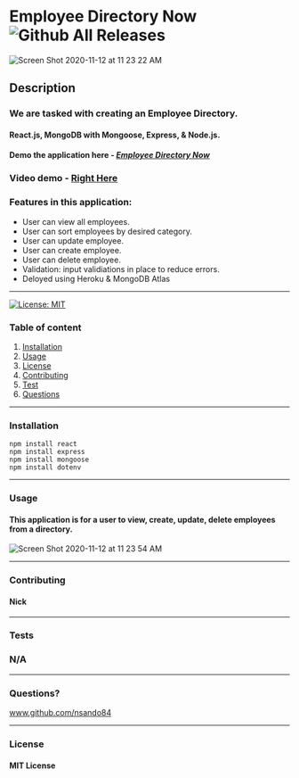 # **Employee Directory Now**   ![Github All Releases](https://img.shields.io/github/contributors/nsando84/Employee-Directory-Now)   

![Screen Shot 2020-11-12 at 11 23 22 AM](https://user-images.githubusercontent.com/67135603/98986377-aafad300-24d9-11eb-8a73-aed4c493e2bb.png)








  ## **Description**

  

  ### We are tasked with creating an Employee Directory.
  
  #### React.js, MongoDB with Mongoose, Express, & Node.js.

 #### Demo the application here - [***Employee Directory Now***](https://employee-now.herokuapp.com/)
 
 ### Video demo - [Right Here](https://drive.google.com/file/d/1KureH25msBE17CudcJl8HP8HVxLTyQNX/view)
 
  ### Features in this application:
  
  - User can view all employees.
  - User can sort employees by desired category.
  - User can update employee.
  - User can create employee.
  - User can delete employee.
  - Validation: input validiations in place to reduce errors.
  - Deloyed using Heroku & MongoDB Atlas
  
---

[![License: MIT](https://img.shields.io/badge/License-MIT-yellow.svg)](https://opensource.org/licenses/MIT)

  ### Table of content
  1. [Installation](#installation)
  2. [Usage](#usage)
  3. [License](#license)
  4. [Contributing](#contributing)
  5. [Test](#test)
  6. [Questions](#questions)

---

### **Installation**

   
    npm install react
    npm install express
    npm install mongoose
    npm install dotenv
    
   
---

### **Usage**

#### This application is for a user to view, create, update, delete employees from a directory. 

![Screen Shot 2020-11-12 at 11 23 54 AM](https://user-images.githubusercontent.com/67135603/98987009-82270d80-24da-11eb-8786-c89dd78446ff.png)





---

### **Contributing**

#### Nick

---

### **Tests**

### N/A

---

### **Questions?**

www.github.com/nsando84

---

### **License**

#### MIT License
